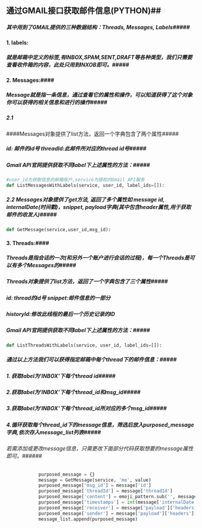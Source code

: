 ## 通过GMAIL接口获取邮件信息(PYTHON)##

##### 其中用到了GMAIL提供的三种数据结构：Threads, Messages, Labels#####

#### 1. labels: ####

##### 就是邮箱中定义的标签,有INBOX,SPAM,SENT,DRAFT等各种类型，我们只需要查看收件箱的内容，此处只用到INXOB即可。#####

#### 2. Messages:####

##### Message就是指一条信息，通过查看它的属性和操作，可以知道获得了这个对象你可以获得的相关信息和进行的操作#####

##### 	2.1 #### 
####Messages对象提供了list方法，返回一个字典包含了两个属性#####

##### 		id: 邮件的id号 threadId:此邮件所对应的thread id号#####


##### Gmail API官网提供获取不同label下上述属性的方法：#####

``````python
#user_id为获取信息的邮箱账户,service为授权的Gmail API服务
def ListMessagesWithLabels(service, user_id, label_ids=[]):
``````



##### 2.2 Messages对象提供了get方法, 返回了多个属性如 message id, internalDate(时间戳)，snippet, payload字典(其中包含header属性,用于获取邮件的收发人)#####


``````python
def GetMessage(service,user_id,msg_id):
``````



#### 3. Threads:####

##### Threads是指会话的一次(和另外一个账户进行会话的过程)，每一个Threads是可以有多个Messages的#####

##### 	Threads对象提供了list方法，返回了一个字典包含了三个属性#####

##### 		id: thread的id号		snippet:邮件信息的一部分		#####

##### 		historyId:修改此线程的最后一个历史记录的ID #####

##### Gmail API官网提供获取不同label下上述属性的方法：#####

`````` python
def ListThreadsWithLabels(service, user_id, label_ids=[]):
``````



##### 通过以上方法我们可以获得指定邮箱中每个thread下的邮件信息：#####

##### 1. 获取label为'INBOX'下每个thread id#####

##### 2.获取label为'INBOX'下每个thread_id和msg_id#####

##### 3.获取label为'INBOX'下每个thread_id所对应的多个msg_id#####

##### 4.循环获取每个thread_id下的message信息，筛选后放入purposed_message字典,依次存入message_list列表#####

###### 若需添加或更改message信息，只需更改下面部分代码获取想要的message属性即可。######

``````python
            purposed_message = {}
            message = GetMessage(service, 'me', value)
            purposed_message['msg_id'] = message['id']
            purposed_message['threadId'] = message['threadId']
            purposed_message['content'] = emoji_pattern.sub('', message['snippet'])#用了一个正则表达式过滤content中的表情
            purposed_message['timestamps'] = int(message['internalDate'])
            purposed_message['receiver'] = message['payload']['headers'][0]['value']
            purposed_message['sender'] = message['payload']['headers'][1]['value']
            message_list.append(purposed_message)

``````











  







